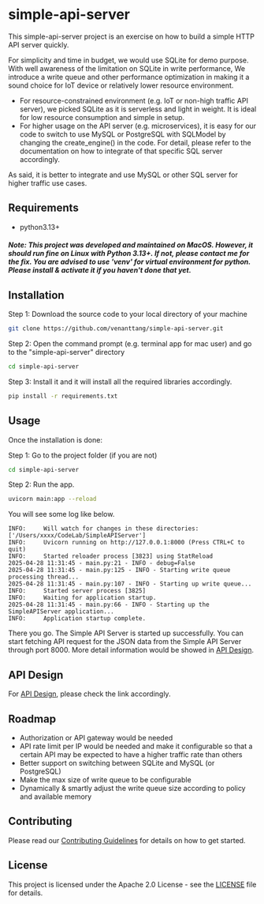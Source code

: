 # simple-api-server

This simple-api-server project is an exercise on how to build a simple HTTP API server quickly.

For simplicity and time in budget, we would use SQLite for demo purpose. With well awareness of the limitation on SQLite in write performance,
We introduce a write queue and other performance optimization in making it a sound choice for IoT device or relatively lower resource environment.
- For resource-constrained environment (e.g. IoT or non-high traffic API server), we picked SQLite as it is serverless and light in weight.
It is ideal for low resource consumption and simple in setup.
- For higher usage on the API server (e.g. microservices), it is easy for our code to switch to use MySQL or PostgreSQL with SQLModel by changing the create_engine() in the code. For detail, please refer to the documentation on how to integrate of that specific SQL server accordingly.

As said, it is better to integrate and use MySQL or other SQL server for higher traffic use cases.


## Requirements
- python3.13+
##### Note: This project was developed and maintained on MacOS. However, it should run fine on Linux with Python 3.13+. If not, please contact me for the fix. You are advised to use 'venv' for virtual environment for python. Please install & activate it if you haven't done that yet. 


## Installation

Step 1: Download the source code to your local directory of your machine 
```bash
git clone https://github.com/venanttang/simple-api-server.git
```

Step 2: Open the command prompt (e.g. terminal app for mac user) and go to the "simple-api-server" directory
```bash
cd simple-api-server
```

Step 3: Install it and it will install all the required libraries accordingly.
```bash
pip install -r requirements.txt
```



## Usage
Once the installation is done:

Step 1: Go to the project folder (if you are not)
```bash
cd simple-api-server
```

Step 2: Run the app.
```bash
uvicorn main:app --reload
```

You will see some log like below.
```
INFO:     Will watch for changes in these directories: ['/Users/xxxx/CodeLab/SimpleAPIServer']
INFO:     Uvicorn running on http://127.0.0.1:8000 (Press CTRL+C to quit)
INFO:     Started reloader process [3823] using StatReload
2025-04-28 11:31:45 - main.py:21 - INFO - debug=False
2025-04-28 11:31:45 - main.py:125 - INFO - Starting write queue processing thread...
2025-04-28 11:31:45 - main.py:107 - INFO - Starting up write queue...
INFO:     Started server process [3825]
INFO:     Waiting for application startup.
2025-04-28 11:31:45 - main.py:66 - INFO - Starting up the SimpleAPIServer application...
INFO:     Application startup complete.
```

There you go. The Simple API Server is started up successfully. You can start fetching API request for the JSON data from the Simple API Server through port 8000. More detail information would be showed in [API Design](API_DESIGN.md).

## API Design
For [API Design](API_DESIGN.md), please check the link accordingly.

## Roadmap
- Authorization or API gateway would be needed
- API rate limit per IP would be needed and make it configurable so that a certain API may be expected to have a higher traffic rate than others
- Better support on switching between SQLite and MySQL (or PostgreSQL)
- Make the max size of write queue to be configurable
- Dynamically & smartly adjust the write queue size according to policy and available memory

## Contributing

Please read our [Contributing Guidelines](CONTRIBUTING.md) for details on how to get started.

## License

This project is licensed under the Apache 2.0 License - see the [LICENSE](LICENSE) file for details.


